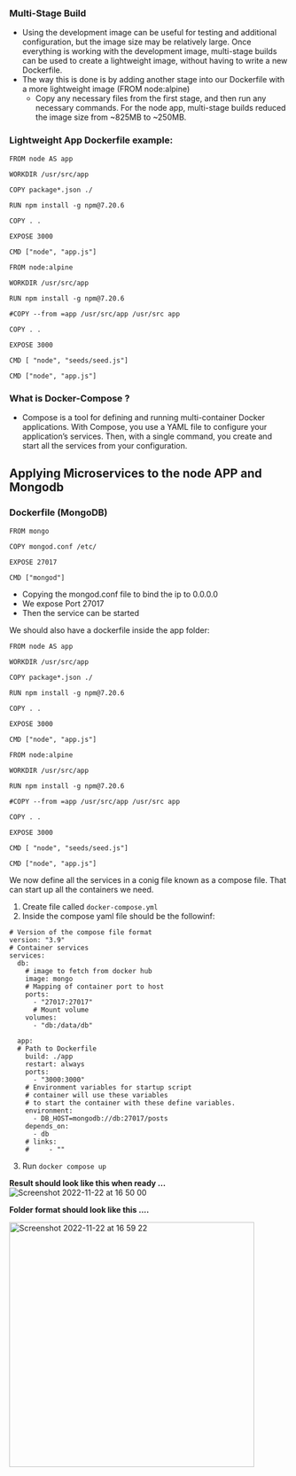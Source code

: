 ### Multi-Stage Build

- Using the development image can be useful for testing and additional configuration, but the image size may be relatively large. Once everything is working with the development image, multi-stage builds can be used to create a lightweight image, without having to write a new Dockerfile.
- The way this is done is by adding another stage into our Dockerfile with a more lightweight image (FROM node:alpine) 
    - Copy any necessary files from the first stage, and then run any necessary commands. For the node app, multi-stage builds reduced the image size from ~825MB to ~250MB.

### Lightweight App Dockerfile example:
```
FROM node AS app

WORKDIR /usr/src/app

COPY package*.json ./

RUN npm install -g npm@7.20.6

COPY . .

EXPOSE 3000

CMD ["node", "app.js"]

FROM node:alpine 

WORKDIR /usr/src/app

RUN npm install -g npm@7.20.6

#COPY --from =app /usr/src/app /usr/src app

COPY . .

EXPOSE 3000

CMD [ "node", "seeds/seed.js"]

CMD ["node", "app.js"]

```

### What is Docker-Compose ? 

- Compose is a tool for defining and running
  multi-container Docker applications. With Compose, you use a YAML file to configure your application’s services. Then, with a single command, you create and start all the services from your configuration.


## Applying Microservices to the node APP and Mongodb

### Dockerfile (MongoDB)

```
FROM mongo

COPY mongod.conf /etc/

EXPOSE 27017

CMD ["mongod"]
```
- Copying the mongod.conf file to bind the ip to 0.0.0.0 
- We expose Port 27017
- Then the service can be started 

We should also have a dockerfile inside the app folder:

```
FROM node AS app

WORKDIR /usr/src/app

COPY package*.json ./

RUN npm install -g npm@7.20.6

COPY . .

EXPOSE 3000

CMD ["node", "app.js"]

FROM node:alpine 

WORKDIR /usr/src/app

RUN npm install -g npm@7.20.6

#COPY --from =app /usr/src/app /usr/src app

COPY . .

EXPOSE 3000

CMD [ "node", "seeds/seed.js"]

CMD ["node", "app.js"]

```

We now define all the services in a conig file known as a compose file. That can start up all the containers we need.

1. Create file called `docker-compose.yml`
2. Inside the compose yaml file should be the followinf:

```
# Version of the compose file format 
version: "3.9"
# Container services
services:
  db:
    # image to fetch from docker hub
    image: mongo
    # Mapping of container port to host
    ports:
      - "27017:27017"
      # Mount volume 
    volumes:
      - "db:/data/db"

  app:
  # Path to Dockerfile 
    build: ./app
    restart: always
    ports:
      - "3000:3000"
    # Environment variables for startup script
    # container will use these variables
    # to start the container with these define variables. 
    environment:
      - DB_HOST=mongodb://db:27017/posts
    depends_on:
      - db
    # links:
    #     - ""
```
3. Run `docker compose up`

**Result should look like this when ready ...**
![Screenshot 2022-11-22 at 16 50 00](https://user-images.githubusercontent.com/115224560/203375879-1480507d-8d24-4df5-87ac-51275fc0e339.png)


**Folder format should look like this ....**

<img width="442" alt="Screenshot 2022-11-22 at 16 59 22" src="https://user-images.githubusercontent.com/115224560/203375917-e1073ede-694d-4b26-b664-c9dfd4ecef32.png">

